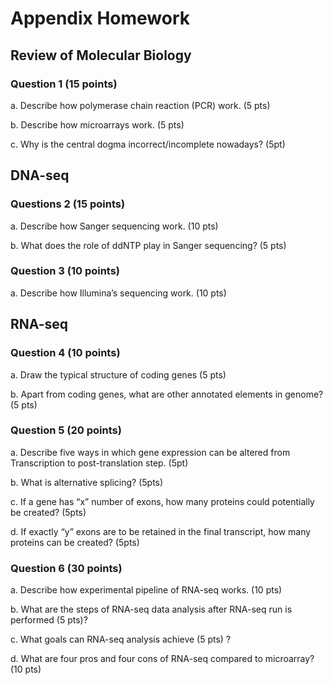 # Appendix Homework

## Review of Molecular Biology

### Question 1 \(15 points\)

a. Describe how polymerase chain reaction \(PCR\) work. \(5 pts\)

b. Describe how microarrays work. \(5 pts\) 

c. Why is the central dogma incorrect/incomplete nowadays? \(5pt\)

## DNA-seq

### Questions 2 \(15 points\)

a. Describe how Sanger sequencing work. \(10 pts\)

b. What does the role of ddNTP play in Sanger sequencing? \(5 pts\)

### Question 3 \(10 points\)

a. Describe how Illumina’s sequencing work. \(10 pts\)

## RNA-seq

### Question 4 \(10 points\)

a. Draw the typical structure of coding genes \(5 pts\)

b. Apart from coding genes, what are other annotated elements in genome? \(5 pts\)

### Question 5 \(20 points\)

a. Describe five ways in which gene expression can be altered from Transcription to post-translation step. \(5pt\)

b. What is alternative splicing? \(5pts\) 

c. If a gene has “x” number of exons, how many proteins could potentially be created? \(5pts\) 

d. If exactly “y” exons are to be retained in the final transcript, how many proteins can be created? \(5pts\)

### Question 6 \(30 points\)

a. Describe how experimental pipeline of RNA-seq works. \(10 pts\) 

b. What are the steps of RNA-seq data analysis after RNA-seq run is performed \(5 pts\)? 

c. What goals can RNA-seq analysis achieve \(5 pts\) ? 

d. What are four pros and four cons of RNA-seq compared to microarray? \(10 pts\)

